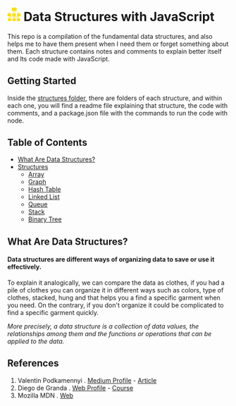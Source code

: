 <h1> <img src="https://github.com/LOG1CRS/JS-Data-Structures/blob/main/assets/structure-icon.png" width="30px"> Data Structures with JavaScript </h1>

This repo is a compilation of the fundamental data structures, and also helps me to have them present when I need them or forget something about them. Each structure contains notes and comments to explain better itself and Its code made with JavaScript.

## Getting Started

Inside the [structures folder](https://github.com/LOG1CRS/JS-Data-Structures/tree/main/structures), there are folders of each structure, and within each one, you will find a readme file explaining that structure, the code with comments, and a package.json file with the commands to run the code with node.

## Table of Contents

- [What Are Data Structures?](https://github.com/LOG1CRS/JS-Data-Structures#what-are-data-structures)
- [Structures](https://github.com/LOG1CRS/JS-Data-Structures/tree/main/structures)
  - [Array](https://github.com/LOG1CRS/JS-Data-Structures/tree/main/structures/Array)
  - [Graph](https://github.com/LOG1CRS/JS-Data-Structures/tree/main/structures/Graph)
  - [Hash Table](https://github.com/LOG1CRS/JS-Data-Structures/tree/main/structures/Hash-Table)
  - [Linked List](https://github.com/LOG1CRS/JS-Data-Structures/tree/main/structures/Linked-List)
  - [Queue](https://github.com/LOG1CRS/JS-Data-Structures/tree/main/structures/Queue)
  - [Stack](https://github.com/LOG1CRS/JS-Data-Structures/tree/main/structures/Stack)
  - [Binary Tree](https://github.com/LOG1CRS/JS-Data-Structures/tree/main/structures/Binary-Tree)

## What Are Data Structures?

<h4>Data structures are different ways of organizing data to save or use it effectively.</h4>

To explain it analogically, we can compare the data as clothes, if you had a pile of clothes you can organize it in different ways such as colors, type of clothes, stacked, hung and that helps you a find a specific garment when you need. On the contrary, if you don't organize it could be complicated to find a specific garment quickly.

_More precisely, a data structure is a collection of data values, the relationships among them and the functions or operations that can be applied to the data._

## References

1. Valentin Podkamennyi . [Medium Profile](https://vpodk.medium.com/) - [Article](https://towardsdatascience.com/data-structures-simplified-and-classified-e0c1e304436b)
2. Diego de Granda . [Web Profile](http://diegodegranda.me/about-me/) - [Course](https://platzi.com/clases/estructuras-datos/)
3. Mozilla MDN . [Web](https://developer.mozilla.org/en-US/)
